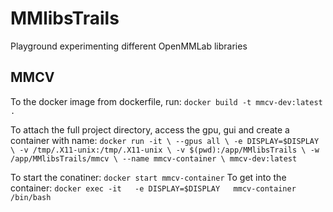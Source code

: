 # MMlibsTrails
Playground experimenting different OpenMMLab libraries


## MMCV

To the docker image from dockerfile, run: `docker build -t mmcv-dev:latest .`

To attach the full project directory, access the gpu, gui and create a container with name: 
`docker run -it \
  --gpus all \
  -e DISPLAY=$DISPLAY \
  -v /tmp/.X11-unix:/tmp/.X11-unix \
  -v $(pwd):/app/MMlibsTrails \
  -w /app/MMlibsTrails/mmcv \
  --name mmcv-container \
  mmcv-dev:latest`

  To start the conatiner: `docker start mmcv-container`
  To get into the container: `docker exec -it   -e DISPLAY=$DISPLAY   mmcv-container   /bin/bash`
